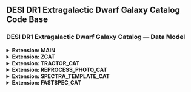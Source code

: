 

## DESI DR1 Extragalactic Dwarf Galaxy Catalog Code Base



### DESI DR1 Extragalactic Dwarf Galaxy Catalog — Data Model


<details>
<summary><strong>Extension: MAIN</strong></summary>

<br>
| Name | Type | Units | Description |
|------|------|-------|-------------|
| TARGETID | int64 |  | DESI TARGET ID |
| SURVEY | str |  | Survey name |
| PROGRAM | str |  | Program name |
| Z | float64 |  | Redrock Redshift |
| DELTACHI2 | float64 |  | Redrock delta-chi-squared |
| ZWARN | int8 |  | Redrock zwarning bit |
| RA_TARGET | float64 | deg | Right Ascension from target catalog |
| DEC_TARGET | float64 | deg | Declination from target catalog |
| DESINAME | str |  | DESI object name |
| DIST_MPC_FIDU | float32 | Mpc | Fiducial luminosity distance in Mpc |
| LOGM_SAGA_FIDU | float32 | $\mathrm{\log(M_\odot)}$ | Log stellar mass using the fiducial luminosity distance and SAGA gr-based approximation |
| LOGM_M24_VCMB | float32 | $\mathrm{\log(M_\odot)}$ | Log stellar mass using the fiducial luminosity distance and de los Reyes et al. 2024 gr-based approximation |
| MAG_G | float32 | $\mathrm{mag}$ | g-band magnitude (MW extinction corrected) |
| MAG_R | float32 | $\mathrm{mag}$ | r-band magnitude (MW extinction corrected) |
| MAG_Z | float32 | $\mathrm{mag}$ | z-band magnitude (MW extinction corrected) |
| SAMPLE | str |  | DESI target class (e.g., BGS_BRIGHT, BGS_FAINT)  |


</details>



<details>
<summary><strong>Extension: ZCAT</strong></summary>

<br>


| Name | Type | Units | Description |
|------|------|-------|-------------|
| TARGETID | int64 |  | DESI TARGET ID |
| HEALPIX | int32 |  | healpix containing this location at NSIDE=64 in the NESTED scheme |
| CMX_TARGET | int64 |  | Commissioning (CMX) targeting bit |
| DESI_TARGET | int64 |  | DESI targeting bit |
| BGS_TARGET | int64 |  | BGS targeting bit |
| MWS_TARGET | int64 |  | MWS targeting bit |
| SCND_TARGET | int64 |  | Secondary target targeting bit |
| SV1_DESI_TARGET | int64 |  | SV1 DESI targeting bit |
| SV1_BGS_TARGET | int64 |  | SV1 BGS targeting bit |
| SV1_MWS_TARGET | int64 |  | SV1 MWS targeting bit |
| SV2_DESI_TARGET | int64 |  | SV2 DESI targeting bit |
| SV2_BGS_TARGET | int64 |  | SV2 BGS targeting bit |
| SV2_MWS_TARGET | int64 |  | SV2 MWS targeting bit |
| SV3_DESI_TARGET | int64 |  | SV3 DESI targeting bit |
| SV3_BGS_TARGET | int64 |  | SV3 BGS targeting bit |
| SV3_MWS_TARGET | int64 |  | SV3 MWS targeting bit |
| SV1_SCND_TARGET | int64 |  | SV1 secondary targeting bit |
| SV2_SCND_TARGET | int64 |  | SV2 secondary targeting bit |
| SV3_SCND_TARGET | int64 |  | SV3 secondary targeting bit |
| TSNR2_LRG | float32 |  | LRG template (S/N)^2 summed over B,R,Z |
| CHI2 | float32 |  | Best fit Redrock chi squared |
| OBJTYPE | str |  | Object type: TGT, SKY, NON, BAD |
| OBSCONDITIONS | int32 |  | Flag the target to be observed in graytime |
| COADD_NUMEXP | int16 |  | Number of exposures in coadd |
| COADD_EXPTIME | float32 | s | Summed exposure time for coadd |
| COADD_NUMTILE | int16 |  | Number of tiles in coadd |
| MEAN_PSF_TO_FIBER_SPECFLUX | float32 |  | Mean fraction of light from point-like source captured by 1.5 arcsec diameter fiber given atmospheric seeing |
| MIN_MJD | float64 | d | Minimum Modified Julian Date when the shutter was open for the first exposure used in the coadded spectrum |
| MAX_MJD | float64 | d | Maximum Modified Julian Date when the shutter was open for the last exposure used in the coadded spectrum |
| MEAN_MJD | float64 | d | Mean Modified Julian Date over exposures used in the coadded spectrum |
| ZCAT_NSPEC | int16 |  | Number of times this TARGETID appears in this catalog |
| ZCAT_PRIMARY | bool |  | Boolean flag (True/False) for the primary coadded spectrum in zpix zcatalog |


</details>

<details>
<summary><strong>Extension: TRACTOR_CAT</strong></summary>


<br>


| Name | Type | Units | Description |
|------|------|-------|-------------|
| TARGETID | int64 |  | DESI TARGET ID |
| RELEASE | int16 |  | Legacy Surveys data release number. |
| BRICKNAME | str |  | Name of the sky brick, encoding RA and Dec (e.g., '1126p222' for RA=112.6, Dec=+22.2). |
| BRICKID | int32 |  | Integer ID of the brick [1–662174]. |
| BRICK_OBJID | int32 |  | Catalog object number within this brick. Unique identifier when combined with RELEASE and BRICKID. |
| EBV | float32 | mag | Galactic extinction E(B-V) reddening from SFD98, used to compute the mw_transmission_ columns |
| FIBERFLUX_R | float32 | nmgy | Predicted r-band flux within a 1.5″ diameter fiber under 1″ Gaussian seeing (not extinction corrected). |
| MASKBITS | int16 |  | Tractor Bitwise mask indicating that an object touches a pixel in the coadd maskbits maps (see DR9 bitmasks documentation). |
| REF_ID | int64 |  | Reference catalog source ID (Tyc1*1e6 + Tyc2*10 + Tyc3 for Tycho-2, ‘sourceid’ for Gaia DR2). |
| REF_CAT | str |  | Reference catalog identifier: 'T2' (Tycho-2), 'G2' (Gaia DR2), 'L3' (SGA), or empty if none. |
| FLUX_G | float32 | nmgy | Total g-band flux corrected for Galactic extinction. |
| FLUX_IVAR_G | float32 | 1/nmgy^2 | Inverse variance of FLUX_G (extinction corrected). |
| MAG_G | float32 | mag | Extinction-corrected g-band magnitude. |
| MAG_G_ERR | float32 | mag | Uncertainty in g-band magnitude. |
| FLUX_R | float32 | nmgy | Total r-band flux corrected for Galactic extinction. |
| FLUX_IVAR_R | float32 | 1/nmgy^2 | Inverse variance of FLUX_R (extinction corrected). |
| MAG_R | float32 | mag | Extinction-corrected r-band magnitude. |
| MAG_R_ERR | float32 | mag | Uncertainty in r-band magnitude. |
| FLUX_Z | float32 | nmgy | Total z-band flux corrected for Galactic extinction. |
| FLUX_IVAR_Z | float32 | 1/nmgy^2 | Inverse variance of FLUX_Z (extinction corrected). |
| MAG_Z | float32 | mag | Extinction-corrected z-band magnitude. |
| MAG_Z_ERR | float32 | mag | Uncertainty in z-band magnitude. |
| FIBERMAG_R | float32 | mag | Predicted r-band magnitude within 1.5″ fiber (not extinction corrected). |
| OBJID | int32 |  | Object number within the brick (0–N−1), unique within a given RELEASE and BRICKID. |
| SIGMA_G | float32 | arcsec | Gaussian sigma of the object model in g-band. |
| FRACFLUX_G | float32 |  | Profile-weighted fraction of flux from neighboring sources divided by total flux in g-band. |
| RCHISQ_G | float32 |  | Reduced chi-squared of the g-band model fit. |
| SIGMA_R | float32 | arcsec | Gaussian sigma of the object model in r-band. |
| FRACFLUX_R | float32 |  | Profile-weighted fraction of flux from neighboring sources divided by total flux in r-band. |
| RCHISQ_R | float32 |  | Reduced chi-squared of the r-band model fit. |
| SIGMA_Z | float32 | arcsec | Gaussian sigma of the object model in z-band. |
| FRACFLUX_Z | float32 |  | Profile-weighted fraction of flux from neighboring sources divided by total flux in z-band. |
| RCHISQ_Z | float32 |  | Reduced chi-squared of the z-band model fit. |
| SHAPE_R | float32 | arcsec | Half-light radius of the best-fit galaxy model (r-band). |
| SHAPE_R_ERR | float32 | arcsec | Uncertainty in the half-light radius (r-band). |
| MU_R | float32 | mag/arcsec^2 | Surface brightness within the effective radius in r-band. |
| MU_R_ERR | float32 | mag/arcsec^2 | Uncertainty in the surface brightness (r-band). |
| SERSIC | float32 |  | Power-law index for the Sersic profile model (type='SER'). |
| SERSIC_IVAR | float32 |  | Inverse variance of the Sersic index parameter. |
| BA | float32 |  | Axis ratio (b/a) of the best-fit galaxy model. |
| TYPE | str |  | Object type as classified by the Tractor model. |
| PHI | float32 | deg | Position angle of the major axis |
| NOBS_G | int16 |  | Number of images contributing to the central pixel in the g-band. |
| NOBS_R | int16 |  | Number of images contributing to the central pixel in the r-band. |
| NOBS_Z | int16 |  | Number of images contributing to the central pixel in the z-band. |
| MW_TRANSMISSION_G | float32 |  | Galactic transmission in g filter in linear units [0, 1] |
| MW_TRANSMISSION_R | float32 |  | Galactic transmission in r filter in linear units [0, 1] |
| MW_TRANSMISSION_Z | float32 |  | Galactic transmission in z filter in linear units [0, 1] |
| SWEEP | str |  | Name of the sweep file from which this source was extracted. |

</details>

<details>
<summary><strong>Extension: REPROCESS_PHOTO_CAT</strong></summary>

<br>



</details>


<details>
<summary><strong>Extension: SPECTRA_TEMPLATE_CAT</strong></summary>

<br>



</details>


<details>
<summary><strong>Extension: FASTSPEC_CAT</strong></summary>

<br>

| Name | Type | Units | Description |
|------|------|-------|-------------|
| TARGETID | int64 |  | DESI TARGET ID |
| DN4000 | float32 |  | Narrow 4000-Å break index (Balogh et al. 1999) measured from the emission-line subtracted spectrum. |
| DN4000_OBS | float32 |  | Narrow 4000-Å break index measured from the observed spectrum. |
| DN4000_IVAR | float32 |  | Inverse variance of DN4000 and DN4000_OBS. |
| DN4000_MODEL | float32 |  | Narrow 4000-Å break index measured from the best-fitting continuum model. |
| DN4000_MODEL_IVAR | float32 |  | Inverse variance of DN4000_MODEL. |
| SNR_B | float32 |  | Median signal-to-noise ratio per pixel in the b camera. |
| SNR_R | float32 |  | Median signal-to-noise ratio per pixel in the r camera. |
| SNR_Z | float32 |  | Median signal-to-noise ratio per pixel in the z camera. |
| APERCORR | float32 |  | Median aperture correction factor. |
| APERCORR_G | float32 |  | Aperture correction factor measured in the g band. |
| APERCORR_R | float32 |  | Aperture correction factor measured in the r band. |
| APERCORR_Z | float32 |  | Aperture correction factor measured in the z band. |
| OII_3726_FLUX | float32 | 1e-17 erg / (cm2 s) | Gaussian-integrated emission-line flux for OII_3726. |
| OII_3726_FLUX_IVAR | float32 | 1e+34 cm4 s2 / erg2 | Inverse variance in OII_3726_FLUX. |
| OII_3729_FLUX | float32 | 1e-17 erg / (cm2 s) | Gaussian-integrated emission-line flux for OII_3729. |
| OII_3729_FLUX_IVAR | float32 | 1e+34 cm4 s2 / erg2 | Inverse variance in OII_3729_FLUX. |
| OIII_4363_FLUX | float32 | 1e-17 erg / (cm2 s) | Gaussian-integrated emission-line flux for OIII_4363. |
| OIII_4363_FLUX_IVAR | float32 | 1e+34 cm4 s2 / erg2 | Inverse variance in OIII_4363_FLUX. |
| HEII_4686_FLUX | float32 | 1e-17 erg / (cm2 s) | Gaussian-integrated emission-line flux for HEII_4686. |
| HEII_4686_FLUX_IVAR | float32 | 1e+34 cm4 s2 / erg2 | Inverse variance in HEII_4686_FLUX. |
| HBETA_FLUX | float32 | 1e-17 erg / (cm2 s) | Gaussian-integrated emission-line flux for HBETA. |
| HBETA_FLUX_IVAR | float32 | 1e+34 cm4 s2 / erg2 | Inverse variance in HBETA_FLUX. |
| OIII_4959_FLUX | float32 | 1e-17 erg / (cm2 s) | Gaussian-integrated emission-line flux for OIII_4959. |
| OIII_4959_FLUX_IVAR | float32 | 1e+34 cm4 s2 / erg2 | Inverse variance in OIII_4959_FLUX. |
| OIII_5007_FLUX | float32 | 1e-17 erg / (cm2 s) | Gaussian-integrated emission-line flux for OIII_5007. |
| OIII_5007_FLUX_IVAR | float32 | 1e+34 cm4 s2 / erg2 | Inverse variance in OIII_5007_FLUX. |
| HEI_5876_FLUX | float32 | 1e-17 erg / (cm2 s) | Gaussian-integrated emission-line flux for HEI_5876. |
| HEI_5876_FLUX_IVAR | float32 | 1e+34 cm4 s2 / erg2 | Inverse variance in HEI_5876_FLUX. |
| NII_6548_FLUX | float32 | 1e-17 erg / (cm2 s) | Gaussian-integrated emission-line flux for NII_6548. |
| NII_6548_FLUX_IVAR | float32 | 1e+34 cm4 s2 / erg2 | Inverse variance in NII_6548_FLUX. |
| HALPHA_FLUX | float32 | 1e-17 erg / (cm2 s) | Gaussian-integrated emission-line flux for HALPHA. |
| HALPHA_FLUX_IVAR | float32 | 1e+34 cm4 s2 / erg2 | Inverse variance in HALPHA_FLUX. |
| HALPHA_BROAD_FLUX | float32 | 1e-17 erg / (cm2 s) | Gaussian-integrated emission-line flux for HALPHA_BROAD. |
| HALPHA_BROAD_FLUX_IVAR | float32 | 1e+34 cm4 s2 / erg2 | Inverse variance in HALPHA_BROAD_FLUX. |
| NII_6584_FLUX | float32 | 1e-17 erg / (cm2 s) | Gaussian-integrated emission-line flux for NII_6584. |
| NII_6584_FLUX_IVAR | float32 | 1e+34 cm4 s2 / erg2 | Inverse variance in NII_6584_FLUX. |
| SII_6716_FLUX | float32 | 1e-17 erg / (cm2 s) | Gaussian-integrated emission-line flux for SII_6716. |
| SII_6716_FLUX_IVAR | float32 | 1e+34 cm4 s2 / erg2 | Inverse variance in SII_6716_FLUX. |
| SII_6731_FLUX | float32 | 1e-17 erg / (cm2 s) | Gaussian-integrated emission-line flux for SII_6731. |
| SII_6731_FLUX_IVAR | float32 | 1e+34 cm4 s2 / erg2 | Inverse variance in SII_6731_FLUX. |
| SIII_9069_FLUX | float32 | 1e-17 erg / (cm2 s) | Gaussian-integrated emission-line flux for SIII_9069. |
| SIII_9069_FLUX_IVAR | float32 | 1e+34 cm4 s2 / erg2 | Inverse variance in SIII_9069_FLUX. |
| SIII_9532_FLUX | float32 | 1e-17 erg / (cm2 s) | Gaussian-integrated emission-line flux for SIII_9532. |
| SIII_9532_FLUX_IVAR | float32 | 1e+34 cm4 s2 / erg2 | Inverse variance in SIII_9532_FLUX. |
| HALPHA_BOXFLUX | float32 | 1e-17 erg / (cm2 s) | Boxcar-integrated Halpha emission-line flux. |
| HALPHA_BOXFLUX_IVAR | float32 | 1e+34 cm4 s2 / erg2 | Inverse variance in HALPHA_BOXFLUX. |
| HALPHA_EW | float32 | Angstrom | Rest-frame equivalent width of Halpha emission line. |
| HALPHA_EW_IVAR | float32 | 1 / Angstrom2 | Inverse variance in HALPHA_EW. |
| HALPHA_SIGMA | float32 | km / s | Gaussian emission-line width of Halpha before convolution with the resolution matrix. |
| HALPHA_SIGMA_IVAR | float32 | s2 / km2 | Inverse variance in HALPHA_SIGMA. |
</details>

